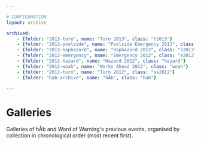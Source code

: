 ```yaml
---

# CONFIGURATION
layout: archive

archived:
    - {folder: "2013-turn", name: "Turn 2013", class: "t2013"}
    - {folder: "2013-poolside", name: "Poolside Emergency 2013", class: "p2013"}
    - {folder: "2013-haphazard", name: "Haphazard 2013", class: "s2013"}
    - {folder: "2012-emergency", name: "Emergency 2012", class: "e2012"}
    - {folder: "2012-hazard", name: "Hazard 2012", class: "hazard"}
    - {folder: "2012-woah", name: "Works Ahead 2012", class: "woah"}
    - {folder: "2012-turn", name: "Turn 2012", class: "ss2012"}
    - {folder: "hab-archive", name: "hÅb", class: "hab"}
    
---
```


# Galleries     
Galleries of hÅb and Word of Warning's previous events, organised by collection in chronological order (most recent first).
